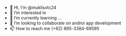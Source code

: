 - 👋 Hi, I’m @muklisxtc24
- 👀 I’m interested in 
- 🌱 I’m currently learning ...
- 💞️ I’m looking to collaborate on androi app development 
- 📫 How to reach me (+62) 895-3384-69595

<!---
muklisxtc24/muklisxtc24 is a ✨ special ✨ repository because its `README.md` (this file) appears on your GitHub profile.
You can click the Preview link to take a look at your changes.
--->
